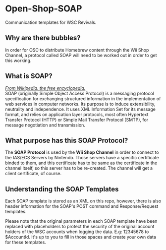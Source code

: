 # Open-Shop-SOAP
Communication templates for WSC Revivals.

## Why are there bubbles?
In order for OSC to distribute Homebrew content through the Wii Shop Channel, a protocol called SOAP will need to be worked out in order to get this working.

## What is SOAP?
*[From Wikipedia, the free encyclopedia.](https://en.wikipedia.org/wiki/SOAP)*<br>
SOAP (originally Simple Object Access Protocol) is a messaging protocol specification for exchanging structured information in the implementation of web services in computer networks. Its purpose is to induce extensibility, neutrality and independence. It uses XML Information Set for its message format, and relies on application layer protocols, most often Hypertext Transfer Protocol (HTTP) or Simple Mail Transfer Protocol (SMTP), for message negotiation and transmission.<br>

## What purpose has this SOAP Protocol?
The **SOAP Protocol** is used by the **Wii Shop Channel** in order to connect to the IAS/ECS Servers by Nintendo. Those servers have a specific certificate binded to them, and this certificate has to be same as the certificate in the channel itself, so this server has to be re-created. The channel will get a client certificate, of course.

## Understanding the SOAP Templates
Each SOAP template is stored as an XML on this repo, however, there is also header information for the SOAP's POST command and Response/Request templates.

Please note that the original parameters in each SOAP template have been replaced with placeholders to protect the security of the original account holders of the WSC accounts when logging the data.
E.g: <AccountId>12345678</AccountId> to <AccountId>$AccountId</AccountId>.
It's up to you to fill in those spaces and create your own data for these templates.

